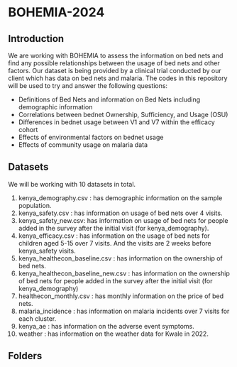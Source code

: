 # BOHEMIA-2024

## Introduction

We are working with BOHEMIA to assess the information on bed nets and find any possible relationships between the usage of bed nets and other factors. Our dataset is being provided by a clinical trial conducted by our client which has data on bed nets and malaria. The codes in this repository will be used to try and answer the following questions:

- Definitions of Bed Nets and information on Bed Nets including demographic information
- Correlations between bednet Ownership, Sufficiency, and Usage (OSU)
- Differences in bednet usage between V1 and V7 within the efficacy cohort
- Effects of environmental factors on bednet usage
- Effects of community usage on malaria data

## Datasets

We will be working with 10 datasets in total.

1. kenya_demography.csv : has demographic information on the sample population.
2. kenya_safety.csv : has information on usage of bed nets over 4 visits.
3. kenya_safety_new.csv: has information on usage of bed nets for people added in the survey after the initial visit (for kenya_demography). 
4. kenya_efficacy.csv : has information on the usage of bed nets for children aged 5-15 over 7 visits. And the visits are 2 weeks before kenya_safety visits.
5. kenya_healthecon_baseline.csv : has information on the ownership of bed nets.
6. kenya_healthecon_baseline_new.csv : has information on the ownership of bed nets for people added in  the survey after the initial visit (for kenya_demography)
7. healthecon_monthly.csv : has monthly information on the price of bed nets.
8. malaria_incidence : has information on malaria incidents over 7 visits for each cluster.
9. kenya_ae : has information on the adverse event symptoms.
10. weather : has information on the weather data for Kwale in 2022.

## Folders

